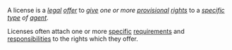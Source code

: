 A license is a *[legal](https://github.com/gcassel/Modular-Organization-Terminology/blob/master/terms/legal.md) [offer](https://github.com/gcassel/Modular-Organization-Terminology/blob/master/terms/offer.md)* to *[give](https://github.com/gcassel/Modular-Organization-Terminology/blob/master/terms/give.md) one or more [provisional](https://github.com/gcassel/Modular-Organization-Terminology/blob/master/terms/provisional.md) [rights](https://github.com/gcassel/Modular-Organization-Terminology/blob/master/terms/right.md)* to a *[specific](https://github.com/gcassel/Modular-Organization-Terminology/blob/master/terms/specific.md) [type](https://github.com/gcassel/Modular-Organization-Terminology/blob/master/terms/type.md) of [agent](https://github.com/gcassel/Modular-Organization-Terminology/blob/master/terms/agent.md)*.

Licenses often attach one or more [specific](https://github.com/gcassel/Modular-Organization-Terminology/blob/master/terms/specific.md) [requirements](https://github.com/gcassel/Modular-Organization-Terminology/blob/master/terms/requirement.md) and [responsibilities](https://github.com/gcassel/Modular-Organization-Terminology/blob/master/terms/responsibility.md) to the rights which they offer.
